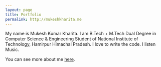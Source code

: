 ```yaml
---
layout: page
title: Portfolio
permalink: http://mukeshkharita.me
---
```


My name is Mukesh Kumar Kharita. I am B.Tech + M.Tech Dual Degree in 
Computer Science & Engineering Student of National Institute of Technology, 
Hamirpur Himachal Pradesh. I love to write the code. I listen Music.

You can see more about me [here](http://mukeshkharita.me).
